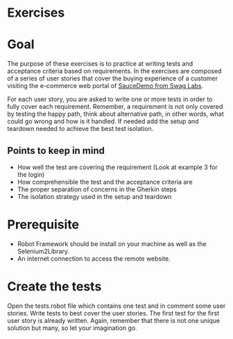 # Exercises

# Goal

The purpose of these exercises is to practice at writing tests and acceptance criteria based on requirements. In the exercises are composed of a series of user stories that cover the buying experience of a customer visiting the e-commerce web portal of [SauceDemo from Swag Labs](https://www.saucedemo.com/). 

For each user story, you are asked to write one or more tests in order to fully cover each requirement. Remember, a requirement is not only covered by testing the happy path, think about alternative path, in other words, what could go wrong and how is it handled. If needed add the setup and teardown needed to achieve the best test isolation.

## Points to keep in mind

* How well the test are covering the requirement (Look at example 3 for the login)
* How comprehensible the test and the acceptance criteria are
* The proper separation of concerns in the Gherkin steps
* The isolation strategy used in the setup and teardown

# Prerequisite

* Robot Framework should be install on your machine as well as the Selenium2Library.
* An internet connection to access the remote website.

# Create the tests

Open the tests.robot file which contains one test and in comment some user stories. Write tests to best cover the user stories. The first test for the first user story is already written. Again, remember that there is not one unique solution but many, so let your imagination go.